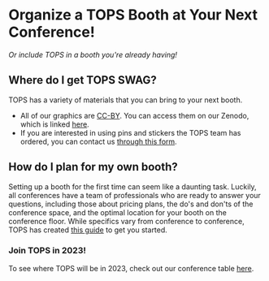 # Organize a TOPS Booth at Your Next Conference!
*Or include TOPS in a booth you're already having!*

## Where do I get TOPS SWAG? 
TOPS has a variety of materials that you can bring to your next booth. 
- All of our graphics are [CC-BY](https://creativecommons.org/licenses/by/4.0/). You can access them on our Zenodo, which is linked [here](/docs/Area2_Capacity_Sharing/Activity_Templates/branding_and_graphics/readme.md). 
- If you are interested in using pins and stickers the TOPS team has ordered, you can contact us [through this form](https://docs.google.com/forms/d/1XcjQU9vYyXAMmJFdB6H021PFypGYWbNKvNR_em5q2UY/edit).

## How do I plan for my own booth? 
Setting up a booth for the first time can seem like a daunting task. Luckily, all conferences have a team of professionals who are ready to answer your questions, including those about pricing plans, the do's and don'ts of the conference space, and the optimal location for your booth on the conference floor. While specifics vary from conference to conference, TOPS has created [this guide](./booth_checklist.md) to get you started. 

### Join TOPS in 2023! 
To see where TOPS will be in 2023, check out our conference table [here](/docs/Area1_Engagement/Outreach/2023_conferences_table.md).
